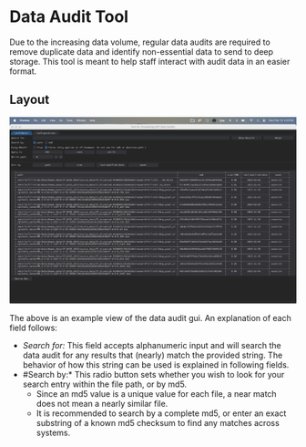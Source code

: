 # Data Audit Tool

Due to the increasing data volume, regular data audits are required to remove duplicate data and identify non-essential data to send to deep storage. This tool is meant to help staff interact with audit data in an easier format.

## Layout

![GUI](audit_gui.png)

The above is an example view of the data audit gui. An explanation of each field follows:

- *Search for:* This field accepts alphanumeric input and will search the data audit for any results that (nearly) match the provided string. The behavior of how this string can be used is explained in following fields.
- #Search by:* This radio button sets whether you wish to look for your search entry within the file path, or by md5.
    - Since an md5 value is a unique value for each file, a near match does not mean a nearly similar file.
    - It is recommended to search by a complete md5, or enter an exact substring of a known md5 checksum to find any matches across systems.
